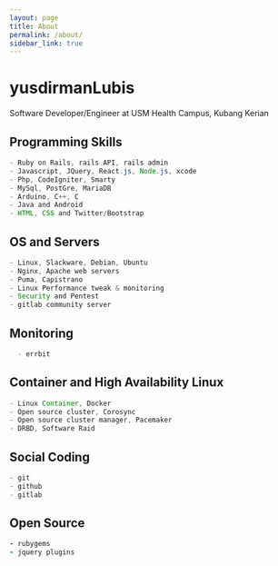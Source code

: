 ```yaml
---
layout: page
title: About
permalink: /about/
sidebar_link: true
---
```


# yusdirmanLubis
Software Developer/Engineer at USM Health Campus, Kubang Kerian

## Programming Skills
```java
- Ruby on Rails, rails API, rails admin
- Javascript, JQuery, React.js, Node.js, xcode
- Php, CodeIgniter, Smarty
- MySql, PostGre, MariaDB
- Arduino, C++, C
- Java and Android
- HTML, CSS and Twitter/Bootstrap
```

## OS and Servers
```java
- Linux, Slackware, Debian, Ubuntu
- Nginx, Apache web servers
- Puma, Capistrano
- Linux Performance tweak & monitoring
- Security and Pentest
- gitlab community server
```

## Monitoring
```java
  - errbit
```

## Container and High Availability Linux
```java
- Linux Container, Docker
- Open source cluster, Corosync
- Open source cluster manager, Pacemaker
- DRBD, Software Raid
```
## Social Coding
```c
- git
- github
- gitlab
```
## Open Source
```ruby
- rubygems
- jquery plugins
```
